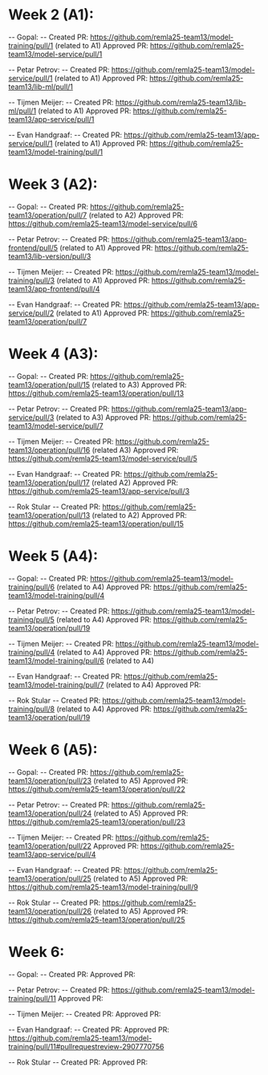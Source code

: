 # Week 2 (A1):

-- Gopal: --
Created PR: https://github.com/remla25-team13/model-training/pull/1 (related to A1)
Approved PR: https://github.com/remla25-team13/model-service/pull/1

-- Petar Petrov: --
Created PR: https://github.com/remla25-team13/model-service/pull/1 (related to A1)
Approved PR: https://github.com/remla25-team13/lib-ml/pull/1

-- Tijmen Meijer: --
Created PR: https://github.com/remla25-team13/lib-ml/pull/1 (related to A1)
Approved PR: https://github.com/remla25-team13/app-service/pull/1

-- Evan Handgraaf: --
Created PR: https://github.com/remla25-team13/app-service/pull/1 (related to A1)
Approved PR: https://github.com/remla25-team13/model-training/pull/1

# Week 3 (A2):

-- Gopal: --
Created PR: https://github.com/remla25-team13/operation/pull/7 (related to A2)
Approved PR: https://github.com/remla25-team13/model-service/pull/6

-- Petar Petrov: --
Created PR: https://github.com/remla25-team13/app-frontend/pull/5 (related to A1)
Approved PR: https://github.com/remla25-team13/lib-version/pull/3

-- Tijmen Meijer: --
Created PR: https://github.com/remla25-team13/model-training/pull/3 (related to A1)
Approved PR: https://github.com/remla25-team13/app-frontend/pull/4

-- Evan Handgraaf: --
Created PR: https://github.com/remla25-team13/app-service/pull/2 (related to A1)
Approved PR: https://github.com/remla25-team13/operation/pull/7

# Week 4 (A3):

-- Gopal: --
Created PR: https://github.com/remla25-team13/operation/pull/15 (related to A3)
Approved PR: https://github.com/remla25-team13/operation/pull/13

-- Petar Petrov: --
Created PR: https://github.com/remla25-team13/app-service/pull/3 (related to A3)
Approved PR: https://github.com/remla25-team13/model-service/pull/7

-- Tijmen Meijer: --
Created PR: https://github.com/remla25-team13/operation/pull/16 (related A3)
Approved PR: https://github.com/remla25-team13/model-service/pull/5

-- Evan Handgraaf: --
Created PR: https://github.com/remla25-team13/operation/pull/17 (related A2)
Approved PR: https://github.com/remla25-team13/app-service/pull/3

-- Rok Stular --
Created PR: https://github.com/remla25-team13/operation/pull/13 (related to A2)
Approved PR: https://github.com/remla25-team13/operation/pull/15

# Week 5 (A4):

-- Gopal: --
Created PR: https://github.com/remla25-team13/model-training/pull/6 (related to A4)
Approved PR: https://github.com/remla25-team13/model-training/pull/4

-- Petar Petrov: --
Created PR: https://github.com/remla25-team13/model-training/pull/5 (related to A4)
Approved PR: https://github.com/remla25-team13/operation/pull/19

-- Tijmen Meijer: --
Created PR: https://github.com/remla25-team13/model-training/pull/4 (related to A4)
Approved PR: https://github.com/remla25-team13/model-training/pull/6 (related to A4)

-- Evan Handgraaf: --
Created PR: https://github.com/remla25-team13/model-training/pull/7 (related to A4)
Approved PR: 

-- Rok Stular --
Created PR: https://github.com/remla25-team13/model-training/pull/8 (related to A4)
Approved PR: https://github.com/remla25-team13/operation/pull/19

# Week 6 (A5):

-- Gopal: --
Created PR: https://github.com/remla25-team13/operation/pull/23 (related to A5)
Approved PR: https://github.com/remla25-team13/operation/pull/22

-- Petar Petrov: --
Created PR: https://github.com/remla25-team13/operation/pull/24 (related to A5)
Approved PR: https://github.com/remla25-team13/operation/pull/23

-- Tijmen Meijer: --
Created PR: https://github.com/remla25-team13/operation/pull/22
Approved PR: https://github.com/remla25-team13/app-service/pull/4

-- Evan Handgraaf: --
Created PR: https://github.com/remla25-team13/operation/pull/25 (related to A5)
Approved PR: https://github.com/remla25-team13/model-training/pull/9

-- Rok Stular --
Created PR: https://github.com/remla25-team13/operation/pull/26 (related to A5)
Approved PR: https://github.com/remla25-team13/operation/pull/25

# Week 6:

-- Gopal: --
Created PR:
Approved PR:

-- Petar Petrov: --
Created PR: https://github.com/remla25-team13/model-training/pull/11
Approved PR: 

-- Tijmen Meijer: --
Created PR:
Approved PR:

-- Evan Handgraaf: --
Created PR:
Approved PR: https://github.com/remla25-team13/model-training/pull/11#pullrequestreview-2907770756

-- Rok Stular --
Created PR:
Approved PR:
